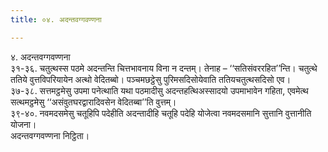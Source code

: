 ```yaml
---
title: ०४. अदन्तवग्गवण्णना

---
```

४. अदन्तवग्गवण्णना  
३१-३६. चतुत्थस्स पठमे अदन्तन्ति चित्तभावनाय विना न दन्तम्। तेनाह – ‘‘सतिसंवररहित’’न्ति। चतुत्थे ततिये वुत्तविपरियायेन अत्थो वेदितब्बो। पञ्चमछट्ठेसु पुरिमसदिसोयेवाति ततियचतुत्थसदिसो एव।  
३७-३८. सत्तमट्ठमेसु उपमा पनेत्थाति यथा पठमादीसु अदन्तहत्थिअस्सादयो उपमाभावेन गहिता, एवमेत्थ सत्थमट्ठमेसु ‘‘असंवुतघरद्वारादिवसेन वेदितब्बा’’ति वुत्तम्।  
३९-४०. नवमदसमेसु चतूहिपि पदेहीति अदन्तादीहि चतूहि पदेहि योजेत्वा नवमदसमानि सुत्तानि वुत्तानीति योजना।  
अदन्तवग्गवण्णना निट्ठिता।  